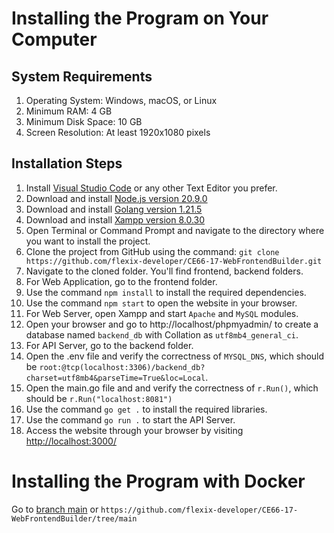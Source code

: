 # Installing the Program on Your Computer

## System Requirements
1. Operating System: Windows, macOS, or Linux
2. Minimum RAM: 4 GB
3. Minimum Disk Space: 10 GB
4. Screen Resolution: At least 1920x1080 pixels

## Installation Steps
1. Install [Visual Studio Code](https://code.visualstudio.com/) or any other Text Editor you prefer.
2. Download and install [Node.js version 20.9.0](https://nodejs.org/en/blog/release/v20.9.0/)
3. Download and install [Golang version 1.21.5](https://go.dev/dl/)
4. Download and install [Xampp version 8.0.30](https://www.apachefriends.org/download.html)
5. Open Terminal or Command Prompt and navigate to the directory where you want to install the project.
6. Clone the project from GitHub using the command:
```git clone https://github.com/flexix-developer/CE66-17-WebFrontendBuilder.git```
1. Navigate to the cloned folder. You'll find frontend, backend folders.
2. For Web Application, go to the frontend folder.
3. Use the command `npm install` to install the required dependencies.
4.  Use the command `npm start` to open the website in your browser.
5.  For Web Server, open Xampp and start `Apache` and `MySQL` modules.
6.  Open your browser and go to http://localhost/phpmyadmin/ to create a database named `backend_db` with Collation as `utf8mb4_general_ci`.
7.  For API Server, go to the backend folder.
8.  Open the .env file and verify the correctness of `MYSQL_DNS`, which should be `root:@tcp(localhost:3306)/backend_db?charset=utf8mb4&parseTime=True&loc=Local`.
9. Open the main.go file and and verify the correctness of `r.Run()`, which should be `r.Run("localhost:8081")`
10. Use the command `go get .` to install the required libraries.
11. Use the command `go run .` to start the API Server.
12. Access the website through your browser by visiting [http://localhost:3000/](http://localhost:3000/)

# Installing the Program with Docker

Go to [branch main](https://github.com/flexix-developer/CE66-17-WebFrontendBuilder/tree/main) or `https://github.com/flexix-developer/CE66-17-WebFrontendBuilder/tree/main`